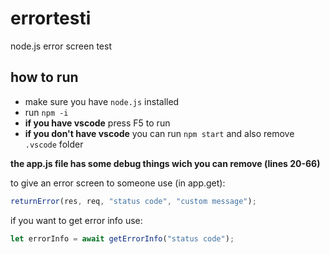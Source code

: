 # errortesti
node.js error screen test

## how to run
- make sure you have `node.js` installed
- run `npm -i`
- **if you have vscode** press F5 to run
- **if you don't have vscode** you can run `npm start` and also remove `.vscode` folder

**the app.js file has some debug things wich you can remove (lines 20-66)**

to give an error screen to someone use (in app.get):

```javascript
returnError(res, req, "status code", "custom message");
```

if you want to get error info use:

```javascript
let errorInfo = await getErrorInfo("status code");
```